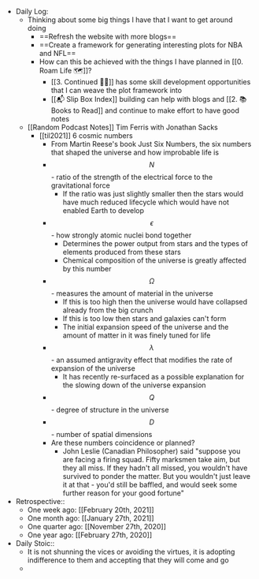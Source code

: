 - Daily Log:
    - Thinking about some big things I have that I want to get around doing
        - ==Refresh the website with more blogs==
        - ==Create a framework for generating interesting plots for NBA and NFL==
        - How can this be achieved with the things I have planned in [[0. Roam Life 🗺]]?
            - [[3. Continued 👨‍💻]] has some skill development opportunities that I can weave the plot framework into
            - [[📬 Slip Box Index]] building can help with blogs and [[2. 📚 Books to Read]] and continue to make effort to have good notes
    - [[Random Podcast Notes]] Tim Ferris with Jonathan Sacks
        - [[til2021]] 6 cosmic numbers
            - From Martin Reese's book Just Six Numbers, the six numbers that shaped the universe and how improbable life is
            - $$N$$ - ratio of the strength of the electrical force to the gravitational force
                - If the ratio was just slightly smaller then the stars would have much reduced lifecycle which would have not enabled Earth to develop
            - $$\epsilon$$ - how strongly atomic nuclei bond together
                - Determines the power output from stars and the types of elements produced from these stars
                - Chemical composition of the universe is greatly affected by this number
            - $$\Omega$$ - measures the amount of material in the universe
                - If this is too high then the universe would have collapsed already from the big crunch
                - If this is too low then stars and galaxies can't form
                - The initial expansion speed of the universe and the amount of matter in it was finely tuned for life
            - $$\lambda$$ - an assumed antigravity effect that modifies the rate of expansion of the universe
                - It has recently re-surfaced as a possible explanation for the slowing down of the universe expansion
            - $$Q$$ - degree of structure in the universe
            - $$D$$ - number of spatial dimensions
            - Are these numbers coincidence or planned?
                - John Leslie (Canadian Philosopher) said "suppose you are facing a firing squad. Fifty marksmen take aim, but they all miss. If they hadn't all missed, you wouldn't have survived to ponder the matter. But you wouldn't just leave it at that - you'd still be baffled, and would seek some further reason for your good fortune"
- Retrospective::
    - One week ago: [[February 20th, 2021]]
    - One month ago: [[January 27th, 2021]]
    - One quarter ago: [[November 27th, 2020]]
    - One year ago: [[February 27th, 2020]]
- Daily Stoic::
    - It is not shunning the vices or avoiding the virtues, it is adopting indifference to them and accepting that they will come and go
    -
